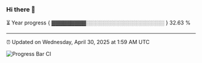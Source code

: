 ### Hi there 👋

⏳ Year progress { ▓▓▓▓▓▓▓▓▓░░░░░░░░░░░░░░░░░░░░░ } 32.63 %

---

⏰ Updated on Wednesday, April 30, 2025 at 1:59 AM UTC

![Progress Bar CI](https://github.com/arthurbuhl/arthurbuhl/workflows/Progress%20Bar%20CI/badge.svg)
